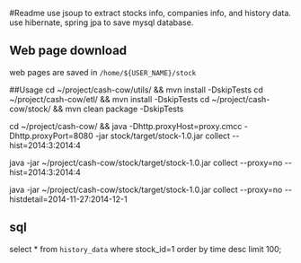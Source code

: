 #Readme
use jsoup to extract stocks info, companies info, and history data.
use hibernate, spring jpa to save mysql database.

## Web page download
web pages are saved in `/home/${USER_NAME}/stock`

##Usage
cd ~/project/cash-cow/utils/ && mvn install -DskipTests
cd ~/project/cash-cow/etl/ && mvn install -DskipTests
cd ~/project/cash-cow/stock/ && mvn clean package -DskipTests

cd ~/project/cash-cow/ && java -Dhttp.proxyHost=proxy.cmcc  -Dhttp.proxyPort=8080 -jar stock/target/stock-1.0.jar collect --hist=2014:3:2014:4

java -jar ~/project/cash-cow/stock/target/stock-1.0.jar collect --proxy=no --hist=2014:3:2014:4

java -jar ~/project/cash-cow/stock/target/stock-1.0.jar collect --proxy=no --histdetail=2014-11-27:2014-12-1

## sql
select * from `history_data` where stock_id=1 order by time desc limit 100;
